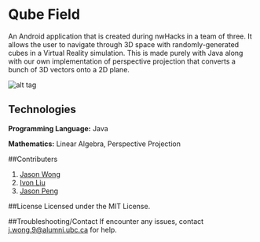 # Qube Field
An Android application that is created during nwHacks in a team of three. It allows the user to navigate through 3D space with randomly-generated cubes in a Virtual Reality simulation. This is made purely with Java along with our own implementation of perspective projection that converts a bunch of 3D vectors onto a 2D plane.


![alt tag](https://cloud.githubusercontent.com/assets/11794656/13404920/eb2ad1c2-ded0-11e5-9e82-112427cc2f34.jpg)

## Technologies
<p><b>Programming Language:</b> Java</p>
<p><b>Mathematics:</b> Linear Algebra, Perspective Projection</p>

##Contributers
1. [Jason Wong](http://jasonkcwong.com)
2. [Ivon Liu](http://ivonliu.com)
3. [Jason Peng](https://github.com/wollip)

##License
Licensed under the MIT License.

##Troubleshooting/Contact
If encounter any issues, contact j.wong.9@alumni.ubc.ca for help.
